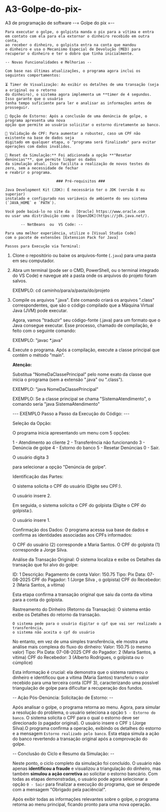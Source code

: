 # A3-Golpe-do-pix-
A3 de programação de software 
--= Golpe do pix =--

    Para executar o golpe, o golpista manda o pix para a vítima e entra
    em contato com ela para ela extornar o dinheiro recebido em outra conta,
    ao receber o dinheiro, o golpista entra na conta que mandou 
    o dinheiro e usa o Mecanismo Especial de Devolução (MED) para 
    recuperar o dinheiro e ter o dobro que tinha inicialmente.

    -- Novas Funcionalidades e Melhorias --

    Com base nas últimas atualizações, o programa agora inclui os seguintes comportamentos:

    ⏳ Timer de Visualização: Ao exibir os detalhes de uma transação (seja a original ou o retorno
    do dinheiro), o sistema agora implementa um **timer de 4 segundos. Isso garante que o usuário 
    tenha tempo suficiente para ler e analisar as informações antes de prosseguir.
    
    🏦 Opção de Estorno: Após a conclusão de uma denúncia de golpe, o programa apresenta uma nova 
    opção que permite ao usuário solicitar o estorno diretamente ao banco.
    
    🚫 Validação de CPF: Para aumentar a robustez, caso um CPF não existente na base de dados seja 
    digitado em qualquer etapa, o "programa será finalizado" para evitar operações com dados inválidos.
    
    🔄 Reset da Simulação:** Foi adicionada a opção **"Resetar denúncias"**, que permite limpar os dados 
    da simulação atual. Isso facilita a realização de novos testes do zero, sem a necessidade de fechar 
    e reabrir o programa.
    
                           ### Pré-requisitos ###

    Java Development Kit (JDK): É necessário ter o JDK (versão 8 ou superior) 
    instalado e configurado nas variáveis de ambiente do seu sistema (`JAVA_HOME` e `PATH`). 

    Você pode baixá-lo no site da   [Oracle] https://www.oracle.com 
    ou usar uma distribuição como o [OpenJDK](https://jdk.java.net/).

           -- NetBeans  ou  VS Code: --

    Para uma melhor experiência, utilize o [Visual Studio Code] 
    com o pacote de extensões [Extension Pack for Java]

    Passos para Execução via Terminal:

1.  Clone o repositório ou baixe os arquivos-fonte (`.java`) para uma pasta em seu computador.

2.  Abra um terminal (pode ser o CMD, PowerShell, ou o terminal integrado do VS Code) 
    e navegue até a pasta onde os arquivos do projeto foram salvos.

    EXEMPLO: cd caminho/para/a/pasta/do/projeto   

3.  Compile os arquivos ".java". Este comando criará os arquivos ".class" correspondentes,
    que são o código compilado que a Máquina Virtual Java (JVM) pode executar.

    Agora, vamos "traduzir" seu código-fonte (.java) 
    para um formato que o Java consegue executar. 
    Esse processo, chamado de compilação, é feito com o seguinte comando:

    EXEMPLO: "javac *.java"

4.  Execute o programa. Após a compilação, execute a 
    classe principal que contém o método "main".

    **Atenção:** 

    Substitua "NomeDaClassePrincipal" 
    pelo nome exato da classe que inicia o programa (sem a extensão ".java" ou ".class").

    EXEMPLO: "java NomeDaClassePrincipal"

    EXEMPLO: Se a classe principal se chama "SistemaAtendimento", o comando seria "java SistemaAtendimento"



    --- EXEMPLO Passo a Passo da Execução do Código: ---
    
    Seleção da Opção:

    O programa inicia apresentando um menu com 5 opções:

    1 - Atendimento ao cliente
    2 - Transferência não funcionando
    3 - Denúncia de golpe
    4 - Estorno do banco
    5 - Resetar Denúncias
    0 - Sair.

    O usuário digita 3 

    para selecionar a opção "Denúncia de golpe".

    Identificação das Partes:

    O sistema solicita o CPF do usuário (Digite seu CPF:). 

    O usuário insere 2.

    Em seguida, o sistema solicita o CPF do golpista (Digite o CPF do golpista:). 

    O usuário insere 1.

    Confirmação dos Dados:
    O programa acessa sua base de dados e confirma as identidades associadas aos CPFs informados:

    O CPF do usuário (2) corresponde a Maria Santos.
    O CPF do golpista (1) corresponde a Jorge Silva.

    Análise da Transação Original:
    O sistema localiza e exibe os Detalhes da transação que foi alvo do golpe:

    ID: 1
    Descrição: Pagamento de conta
    Valor: 150.75
    Tipo: Pix
    Data: 07-08-2025
    CPF do Pagador: 1 (Jorge Silva , o golpista)
    CPF do Recebedor: 2 (Maria Santos, a vítima)

    Esta etapa confirma a transação original que saiu da conta da vítima para a conta do golpista.

    Rastreamento do Dinheiro (Retorno da Transação):
    O sistema então exibe os Detalhes do retorno da transação.
    
        O sistema pede para o usuário digitar o cpf que vai ser realizado a transferência,
        o sistema não aceita o cpf do usuário 
    
    No entanto, em vez de uma simples transferência, ele mostra uma análise mais complexa do fluxo do dinheiro:
    Valor: 150.75 (o mesmo valor)
    Tipo: Pix
    Data: 07-08-2025
    CPF do Pagador: 2 (Maria Santos, a vítima)
    CPF do Recebedor: 3 (Alberto Rodrigues, o golpista ou o cúmplice)

    Esta informação é crucial: ela demonstra que o sistema rastreou o dinheiro e identificou 
    que a vítima (Maria Santos) transferiu o valor recebido 
    para uma terceira conta (CPF 3), caracterizando uma possível triangulação 
    de golpe para dificultar a recuperação dos fundos.
    
    -- Ação Pós-Denúncia: Solicitação de Estorno: --
    
    Após analisar o golpe, o programa retorna ao menu. Agora, para simular a resolução do problema, o usuário
    seleciona a opção `5 - Estorno do banco`. O sistema solicita o CPF para o qual o estorno deve ser
    direcionado (o pagador original). O usuário insere o CPF `1` (Jorge Silva).O programa confirma a operação,
    exibindo os detalhes do estorno e a mensagem `Estorno realizado pelo banco`. Esta etapa simula a ação do
    banco revertendo a transação original após a comprovação do golpe.

    -- Conclusão do Ciclo e Resumo da Simulação: --
    
    Neste ponto, o ciclo completo da simulação foi concluído. O usuário não apenas **identificou a fraude**
    e visualizou a triangulação do dinheiro, mas também **simulou a ação corretiva** ao solicitar o estorno bancário.
    Com todas as etapas demonstradas, o usuário pode agora selecionar a opção `0 - Sair` para finalizar a execução
    do programa, que se despede com a mensagem "Obrigado pela paciência!".
    
    Após exibir todas as informações relevantes sobre o golpe, o programa 
    retorna ao menu principal, ficando pronto para uma nova operação.

